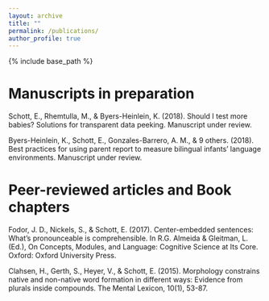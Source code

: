 ```yaml
---
layout: archive
title: ""
permalink: /publications/
author_profile: true
---
```


<!-- {% if author.googlescholar %}
  You can also find my articles on <u><a href="{{author.googlescholar}}">my Google Scholar profile</a>.</u>
{% endif %} -->

{% include base_path %}

Manuscripts in preparation
=======
Schott, E., Rhemtulla, M., & Byers-Heinlein, K. (2018). Should I test more babies? Solutions for transparent data peeking. Manuscript under review.

Byers-Heinlein, K., Schott, E., Gonzales-Barrero, A. M., & 9 others. (2018). Best practices for using parent report to measure bilingual infants’ language environments. Manuscript under review.

Peer-reviewed articles and Book chapters
=======
Fodor, J. D., Nickels, S., & Schott, E. (2017). Center-embedded sentences: What’s pronounceable is comprehensible. In R.G. Almeida & Gleitman, L. (Ed.), On Concepts, Modules, and Language: Cognitive Science at Its Core. Oxford: Oxford University Press.

Clahsen, H., Gerth, S., Heyer, V., & Schott, E. (2015). Morphology constrains native and non-native word formation in different ways: Evidence from plurals inside compounds. The Mental Lexicon, 10(1), 53-87.
<!-- {% for post in site.publications reversed %}
  {% include archive-single.html %}
{% endfor %} -->
